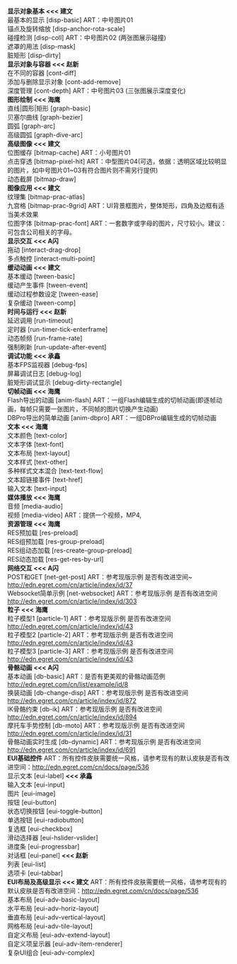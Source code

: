    
**显示对象基本  <<< 建文**    
最基本的显示  [disp-basic]  ART：中号图片01    
锚点及旋转缩放 [disp-anchor-rota-scale]    
碰撞检测 [disp-coll]  ART：中号图片02 (两张图展示碰撞)    
遮罩的用法 [disp-mask]    
脏矩形 [disp-dirty]    
**显示对象与容器  <<< 赵新**    
在不同的容器 [cont-diff]     
添加与删除显示对象 [cont-add-remove]    
深度管理 [cont-depth] ART：中号图片03 (三张图展示深度变化)    
**图形绘制   <<< 海鹰**    
直线|圆形|矩形 [graph-basic]    
贝塞尔曲线 [graph-bezier]    
圆弧 [graph-arc]    
高级圆弧 [graph-dive-arc]    
**高级图像 <<< 建文**    
位图缓存 [bitmap-cache] ART：小号图片01    
点击穿透 [bitmap-pixel-hit] ART：中型图片04(可选，依据：透明区域比较明显的图片，如中号图片01~03有符合图片则不需另行提供)    
动态截屏 [bitmap-draw]    
**图像应用   <<< 建文**    
纹理集 [bitmap-prac-atlas]    
九宫格 [bitmap-prac-9grid] ART：UI背景框图片，整体矩形，四角及边框有适当美术效果    
位图字体 [bitmap-prac-font] ART：一套数字或字母的图片，尺寸较小。建议：可包含公司相关的字母。    
**显示交互   <<< A闪**    
拖动 [interact-drag-drop]    
多点触控 [interact-multi-point]    
**缓动动画   <<< 建文**    
基本缓动 [tween-basic]    
缓动产生事件 [tween-event]    
缓动过程参数设定 [tween-ease]    
复杂缓动 [tween-comp]    
**时间与运行 <<< 赵新**    
延迟调用 [run-timeout]    
定时器 [run-timer-tick-enterframe]    
动态帧频 [run-frame-rate]    
强制刷新 [run-update-after-event]    
**调试功能 <<< 承鑫**    
基本FPS监视器 [debug-fps]    
屏幕调试日志 [debug-log]    
脏矩形调试显示 [debug-dirty-rectangle]    
**切帧动画 <<< 海鹰**    
Flash导出的动画 [anim-flash] ART：一组Flash编辑生成的切帧动画(即逐帧动画，每帧只需要一张图片，不同帧的图片切换产生动画)    
DBPro导出的简单动画 [anim-dbpro] ART：一组DBPro编辑生成的切帧动画    
**文本 <<< 海鹰**    
文本颜色 [text-color]    
文本字体 [text-font]    
文本布局 [text-layout]    
文本样式 [text-other]    
多种样式文本混合 [text-text-flow]    
文本超链接事件 [text-href]    
输入文本 [text-input]    
**媒体播放 <<< 海鹰**    
音频 [media-audio]    
视频 [media-video] ART：提供一个视频，MP4,    
**资源管理 <<< 海鹰**    
RES预加载 [res-preload]    
RES组预加载 [res-group-preload]    
RES组动态加载 [res-create-group-preload]    
RES动态加载 [res-get-res-by-url]    
**网络交互 <<< A闪**    
POST和GET [net-get-post] ART：参考现版示例 是否有改进空间~ http://edn.egret.com/cn/article/index/id/37     
Websocket简单示例 [net-websocket] ART：参考现版示例  是否有改进空间 http://edn.egret.com/cn/article/index/id/303     
**粒子 <<< 海鹰**    
粒子模型1 [particle-1] ART：参考现版示例 是否有改进空间  http://edn.egret.com/cn/article/index/id/43    
粒子模型2 [particle-2] ART：参考现版示例 是否有改进空间  http://edn.egret.com/cn/article/index/id/43    
粒子模型3 [particle-3] ART：参考现版示例 是否有改进空间  http://edn.egret.com/cn/article/index/id/43    
**骨骼动画 <<< A闪**    
基本动画 [db-basic] ART：是否有更美观的骨骼动画范例 http://edn.egret.com/cn/list/example/id/8    
换装动画 [db-change-disp] ART：参考现版示例 是否有改进空间 http://edn.egret.com/cn/article/index/id/872    
IK骨骼约束 [db-ik] ART：参考现版示例 是否有改进空间 http://edn.egret.com/cn/article/index/id/894    
摩托车手势控制 [db-moto] ART：参考现版示例 是否有改进空间 http://edn.egret.com/cn/article/index/id/31    
骨骼动画实时生成 [db-dynamic] ART：参考现版示例 是否有改进空间 http://edn.egret.com/cn/article/index/id/691    
**EUI基础控件**       ART：所有控件皮肤需要统一风格，请参考现有的默认皮肤是否有改进空间：http://edn.egret.com/cn/docs/page/536    
显示文本 [eui-label] **<<< 承鑫**    
输入文本 [eui-input]    
图片 [eui-image]    
按钮 [eui-button]    
状态切换按钮 [eui-toggle-button]    
单选按钮 [eui-radiobutton]    
复选框 [eui-checkbox]    
滑动选择器 [eui-hslider-vslider]    
进度条 [eui-progressbar]    
对话框 [eui-panel]  **<<< 赵新**    
列表 [eui-list]    
选项卡 [eui-tabbar]    
**EUI布局及高级显示  <<< 建文**   ART：所有控件皮肤需要统一风格，请参考现有的默认皮肤是否有改进空间：http://edn.egret.com/cn/docs/page/536    
基本布局 [eui-adv-basic-layout]    
水平布局 [eui-adv-horiz-layout]    
垂直布局 [eui-adv-vertical-layout]    
网格布局 [eui-adv-tile-layout]    
自定义布局 [eui-adv-extend-layout]    
自定义项呈示器 [eui-adv-item-renderer]    
复杂UI组合 [eui-adv-complex]